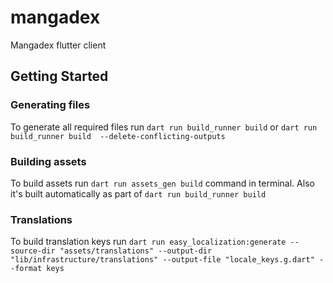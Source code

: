 # mangadex

Mangadex flutter client

## Getting Started

### Generating files

To generate all required files run `dart run build_runner build` or `dart run build_runner build  --delete-conflicting-outputs`

### Building assets

To build assets run `dart run assets_gen build` command in terminal.
Also it's built automatically as part of `dart run build_runner build`

### Translations

To build translation keys run `dart run easy_localization:generate --source-dir "assets/translations" --output-dir "lib/infrastructure/translations" --output-file "locale_keys.g.dart" --format keys`
